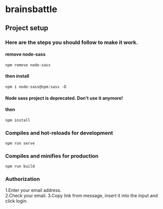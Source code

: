 # brainsbattle

## Project setup

### Here are the steps you should follow to make it work.

#### remove node-sass
```
npm remove node-sass
```
#### then install
```
npm i node-sass@npm:sass -D
```
#### Node sass project is deprecated. Don't use it anymore!
#### then
```
npm install
```

### Compiles and hot-reloads for development
```
npm run serve
```

### Compiles and minifies for production
```
npm run build
```

### Authorization
1.Enter your email address.  
2.Check your email.
3.Сopy link from message, insert it into the input and click login.

